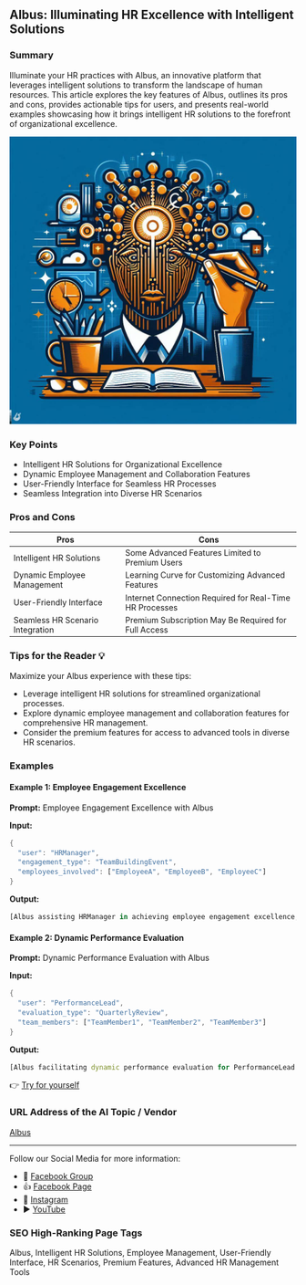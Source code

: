 ## Albus: Illuminating HR Excellence with Intelligent Solutions

### Summary
Illuminate your HR practices with Albus, an innovative platform that leverages intelligent solutions to transform the landscape of human resources. This article explores the key features of Albus, outlines its pros and cons, provides actionable tips for users, and presents real-world examples showcasing how it brings intelligent HR solutions to the forefront of organizational excellence.

<img src="./albus.webp" alt="Albus Image"/>

### Key Points
- Intelligent HR Solutions for Organizational Excellence
- Dynamic Employee Management and Collaboration Features
- User-Friendly Interface for Seamless HR Processes
- Seamless Integration into Diverse HR Scenarios

### Pros and Cons

| Pros                             | Cons                                               |
| -------------------------------- | -------------------------------------------------- |
| Intelligent HR Solutions          | Some Advanced Features Limited to Premium Users   |
| Dynamic Employee Management      | Learning Curve for Customizing Advanced Features |
| User-Friendly Interface           | Internet Connection Required for Real-Time HR Processes |
| Seamless HR Scenario Integration  | Premium Subscription May Be Required for Full Access|

### Tips for the Reader 💡
Maximize your Albus experience with these tips:
- Leverage intelligent HR solutions for streamlined organizational processes.
- Explore dynamic employee management and collaboration features for comprehensive HR management.
- Consider the premium features for access to advanced tools in diverse HR scenarios.

### Examples

#### Example 1: Employee Engagement Excellence
**Prompt:** Employee Engagement Excellence with Albus

**Input:**
```dart
{
  "user": "HRManager",
  "engagement_type": "TeamBuildingEvent",
  "employees_involved": ["EmployeeA", "EmployeeB", "EmployeeC"]
}
```

**Output:**
```dart
[Albus assisting HRManager in achieving employee engagement excellence, facilitating a dynamic team-building event for EmployeeA, EmployeeB, and EmployeeC]
```

#### Example 2: Dynamic Performance Evaluation
**Prompt:** Dynamic Performance Evaluation with Albus

**Input:**
```dart
{
  "user": "PerformanceLead",
  "evaluation_type": "QuarterlyReview",
  "team_members": ["TeamMember1", "TeamMember2", "TeamMember3"]
}
```

**Output:**
```dart
[Albus facilitating dynamic performance evaluation for PerformanceLead in quarterly reviews, engaging TeamMember1, TeamMember2, and TeamMember3 through intelligent HR solutions]
```

👉 <a href="https://www.springworks.in/albus/" target="_blank">Try for yourself</a>

### URL Address of the AI Topic / Vendor
<a href="https://www.springworks.in/albus/" target="_blank">Albus</a>

---

Follow our Social Media for more information:

- 📘 <a href="https://www.facebook.com/groups/trionxai" target="_blank">Facebook Group</a>
- 👍 <a href="https://www.facebook.com/ai.trionxai" target="_blank">Facebook Page</a>
- 📸 <a href="https://www.instagram.com/trionxai/" target="_blank">Instagram</a>
- ▶️ <a href="https://www.youtube.com/@robotdocs/" target="_blank">YouTube</a>

### SEO High-Ranking Page Tags
Albus, Intelligent HR Solutions, Employee Management, User-Friendly Interface, HR Scenarios, Premium Features, Advanced HR Management Tools
